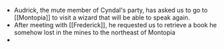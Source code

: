 - Audrick, the mute member of Cyndal's party, has asked us to go to [[Montopia]] to visit a wizard that will be able to speak again.
- After meeting with [[Frederick]], he requested us to retrieve a book he somehow lost in the mines to the northeast of Montopia
- 